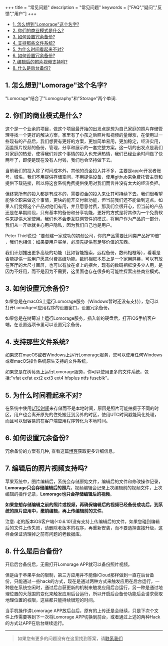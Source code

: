 +++
title = "常见问题"
description = "常见问题"
keywords = ["FAQ","疑问","反馈","用户"]
+++

* [1. 怎么想到"Lomorage"这个名字?](#1-怎么想到lomorage这个名字)
* [2. 你们的商业模式是什么?](#2-你们的商业模式是什么)
* [3. 如何设置冗余备份?](#3-如何设置冗余备份)
* [4. 支持那些文件系统?](#4-支持那些文件系统)
* [5. 为什么时间看起来不对?](#5-为什么时间看起来不对)
* [6. 如何设置冗余备份?](#6-如何设置冗余备份)
* [7. 编辑后的照片视频支持吗?](#7-编辑后的照片视频支持吗)
* [8. 什么是后台备份?](#8-什么是后台备份)

## 1. 怎么想到"Lomorage"这个名字?

"Lomorage"结合了"Lomography"和"Storage"两个单词.

## 2. 你们的商业模式是什么?

这个是一个业余的项目，做这个项目最开始的出发点是想为自己家庭的照片存储管理寻找一个更好的解决方案，家里有了小孩之后照片和视频的量爆涨，在使用过一些现有的产品后，我们想要有更好的方案，更加简单易用，更加稳定，经济实用，涵盖照片视频的备份，管理，分享和展示的一套完整方案。这一切的出发点是我们对家庭的热爱，使得我们对这个事情的投入也充满热情，我们已经业余时间做了快两年了，即便是现在没有人付钱，我们也会坚持做下去。

当前我们的投入除了时间成本外，其他的资金投入并不多，主要是apple开发者账号，域名，我们不用提供存储空间，不用提供设备，使用github来免费托管主页和提供下载链接，所以将这套系统免费提供使用对我们而言并没有太大的经济负担。

但终究所有的投入都是有成本的，需要资金的投入来让其可持续下去。我们很希望能够全职来做这个事情，更快的能开交付新功能，但当前我们还不能做到这点。如果人们觉得这个产品对他们有用，并且愿意付费，那我们会很开心，但当前的产品还是在早期阶段，只有基本的备份和分享功能，更好的方式是将其作为一个免费软件来提供大家使用。我们也不会走互联网软件的模式，将用户作为产品的一部分，我们从一开始就关心用户隐私，因为我们自己也是用户。

Peter Thiel说过: "要创建一家成功的初创公司，你的产品需要比同类产品好10倍” ，我们也相信：如果要用户买单，必须先提供有足够价值的东西。

我们计划推出更多高级的功能（比如智能搜索，远程备份，数码相框等），看看是否能提供一些用户愿意付费高级功能。数码相框本质上是一个家用屏幕，可以有放在客厅的大尺寸画屏，也可以有放在桌上的摆台，现有的数码相框没多少人用，是因为不好用，而不是因为不需要，这里面也存在很多的可能性探索出些商业模式。

## 3. 如何设置冗余备份?

如果您是在macOS上运行Lomorage服务（Windows暂时还没有支持），您可以打开LomoAgent应用程序的设置窗口，设置冗余备份。

如果您是在树莓派上运行Lomorage服务，插入新的硬盘后，打开iOS手机客户端，在设置选项卡里可以设置冗余备份。

## 4. 支持那些文件系统?

如果您在macOS或者Windows上运行Lomorage服务，您可以使用任何Windows或者macOS操作系统原生支持的文件系统。

如果您是在树莓派上运行Lomorage服务，你可以使用更多的文件系统，包括:"vfat exfat ext2 ext3 ext4 hfsplus ntfs fuseblk"。

## 5. 为什么时间看起来不对?

在系统中使用[UTC时间](https://baike.baidu.com/item/%E5%8D%8F%E8%B0%83%E4%B8%96%E7%95%8C%E6%97%B6)来存储而不是本地时间，原因是照片可能拍摄于不同的时区，用户也会离开原先的住处搬迁到另外的时区，使用UTC时间戳能简化处理，而且可以很容易的在客户端应用程序转化为本地时间。

## 6. 如何设置冗余备份?

冗余备份的方案有几种, 查看这篇[博客](/zh/blog/2019/12/24/raspberrypi-hd/)获取更多详细信息。

## 7. 编辑后的照片视频支持吗?

苹果系统中，图片编辑后，系统会存储原始文件，编辑后的文件和修改操作记录，**Lomorage只会存储编辑后的照片**。视频编辑会记录上次编辑前的视频文件，上次编辑的操作记录，**Lomorage也只会存储编辑后的视频**。

**如果您想存储编辑之前的照片或视频，再确保编辑后的视频已经备份成功后，到系统的照片应用中，撤销编辑，再上传编辑前的文件**。

注意: 老的版本iOS客户端(<0.6.10)没有支持上传编辑后的文件，如果您碰到编辑后的文件上传失败，请删除老版本的程序，再重新安装，而不要选择直接升级，这样会保证清理掉之前有问题的老数据库。

## 8. 什么是后台备份?

开启后台备份后，无需打开Lomorage APP就可以备份照片视频。

但是由于苹果平台的限制，第三方应用并不能像iCloud那样做到一直在后台备份，只能通过一些hack的方式，现在是通过两种方式来触发应用在后台运行，一种是在系统空闲时，通过后台获更新的机制来触发应用后台运行，另一种是通过地理位置的大范围的变化来触发应用后台运行，所以开启后台备份功能后会请求获取地理位置的权限，这些都只能持续很短的时间。

当手机操作讲Lomorage APP放后台后，原有的上传还是会继续，只是下次个文件上传需要等到下一次将Lomorage APP切换到前台，或者通过上述的两种Hack的方式让APP在后台继续运行。

---

> 如果您有更多的问题没有在这里找到答案，请[联系我们](/zh/contact)
